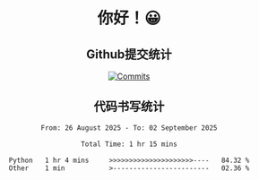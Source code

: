 <div align="center">
<h1>你好！😀</h1>

<h2>Github提交统计</h2>

[![Commits](https://github-readme-stats.ikunshare.com/api?username=ikun0014&include_all_commits=true&locale=cn&show_icons=true&bg_color=0,EC6C6C,FFD479,FFFC79,73FA79,73FDFF,D783FF)](https://github.com/ikun0014)

</div>



<div align="center">
<h2>代码书写统计</h2>
  
<!--START_SECTION:waka-->

```txt
From: 26 August 2025 - To: 02 September 2025

Total Time: 1 hr 15 mins

Python   1 hr 4 mins     >>>>>>>>>>>>>>>>>>>>>----   84.32 %
Other    1 min           >------------------------   02.36 %
```

<!--END_SECTION:waka-->

</div>
